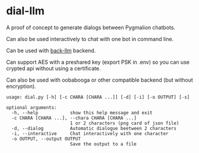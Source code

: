# dial-llm

A proof of concept to generate dialogs between Pygmalion chatbots.

Can also be used interactively to chat with one bot in command line.

Can be used with [back-llm]([URL_du_lien](https://github.com/RachelEwe/back-llm)https://github.com/RachelEwe/back-llm) backend.

Can support AES with a preshared key (export PSK in .env) so you can use crypted api without using a certificate.

Can also be used with oobabooga or other compatible backend (but without encryption).

```
usage: dial.py [-h] [-c CHARA [CHARA ...]] [-d] [-i] [-o OUTPUT] [-s]

optional arguments:
  -h, --help            show this help message and exit
  -c CHARA [CHARA ...], --chara CHARA [CHARA ...]
                        1 or 2 characters (png card of json file)
  -d, --dialog          Automatic dialogue beetween 2 characters
  -i, --interactive     Chat interactively with one character
  -o OUTPUT, --output OUTPUT
                        Save the output to a file
```

